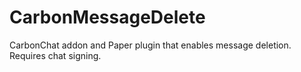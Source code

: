 # CarbonMessageDelete
CarbonChat addon and Paper plugin that enables message deletion. Requires chat signing.
